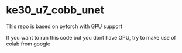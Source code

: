 # ke30_u7_cobb_unet

This repo is based on pytorch with GPU support

If you want to run this code but you dont have GPU, try to make use of colab from google
